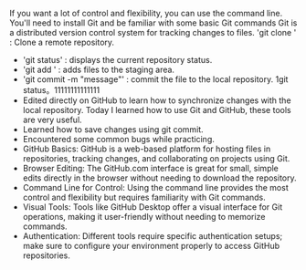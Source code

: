 If you want a lot of control and flexibility, you can use the command line. You'll need to install Git and be familiar with some basic Git commands
Git is a distributed version control system for tracking changes to files.
'git clone <url>' : Clone a remote repository.
- 'git status' : displays the current repository status.
- 'git add <file>' : adds files to the staging area.
- 'git commit -m "message"' : commit the file to the local repository.
1git status。11111111111111
- Edited directly on GitHub to learn how to synchronize changes with the local repository.
Today I learned how to use Git and GitHub, these tools are very useful.
- Learned how to save changes using git commit.
- Encountered some common bugs while practicing.
- GitHub Basics: GitHub is a web-based platform for hosting files in repositories, tracking changes, and collaborating on projects using Git.
- Browser Editing: The GitHub.com interface is great for small, simple edits directly in the browser without needing to download the repository.
- Command Line for Control: Using the command line provides the most control and flexibility but requires familiarity with Git commands.
- Visual Tools: Tools like GitHub Desktop offer a visual interface for Git operations, making it user-friendly without needing to memorize commands.
- Authentication: Different tools require specific authentication setups; make sure to configure your environment properly to access GitHub repositories.
